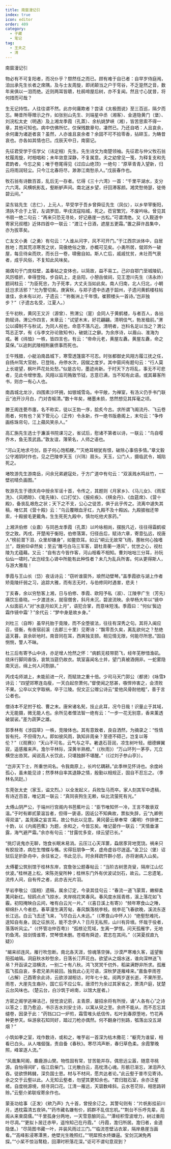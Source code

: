 ```yaml
---
title: 南窗漫记引
index: true
icon: editor
order: 409
category:
  - 子藏
  - 笔记
tag:
  - 王夫之
  - 清
---
```


南窗漫记引  

物必有不可复阳者，而况仆乎？颓然任之而已。顾有难于自已者：自早岁侍庭闱，洎出承先生长者之席隅，及与士友周旋，即闭颠当之户于穹谷，不乏跫然之音，数年来俱以一泪而绝。近则两耳皆聩，杜鹃啼屋后树，亦不复闻。然且寸心犹昔，将何措而可哉？  

生无记持性。人往往谓不然。此亦何庸欺者？尝读《太极图说》至三百巡，隔夕而忘。畴昔所辱赠示之作，如张别山先生、刘端星中丞（湘客）、金道隐黄门（堡）、刘浣松太史（明遇）及上湘龙季霞（孔蒸）、余杭姚梦峡（湘），皆苦思索不得一章，其他可知也。病中仿佛所忆，仅保残数章句，凄然已。乃还自哂：人且哀余，余何庸为诸逝者哀？虽然，人亦谁且哀余者？余固不可不拾零香，拈碎玉，为畴昔哀也。亦各如其情也巳。戊辰天中日，南窗记。  

先征君受学于伍学父（讳定相）先生。先生诗文为南楚领袖。先征君与仲父牧石翁杖履周旋，时相唱和；未年敛意深静，不复属意。夫之幼曾见一笺，为释复支和先君韵者，今忘之矣；唯于卷尾得见《过应山绝顶》一绝句：“原草青青入望新，归云将雨润轻尘。只今江北春将尽，渺渺江南愁杀人。”戊辰春作也。  

牧石翁有诗数百首，乱后无一存者。忆得《三十六湾》一首：“千里平湖水，支分六六湾。风横帆影乱，壑断舻声间。南北迷乡望，纡回滞客颜。湘灵愁倚瑟，徙倚碧云间。”  

梁东铭先生（志仁），上元人，早受学于吾乡曾舜征先生（凤仪），以乡举宰衡阳，清执不合于上官，左调罗田，甲戌流寇陷城，死之。莅官繁冗，不废吟咏。曾见其书扇一绝二句云：“再来只恐无寻处，好记悬崖一古松。”可谓清绝。又《入觐道中寄家兄叔稽》近体四首中一联云：“渡江十日酒，遮屋五更霜。”置之薛许昌集中，亦为拔萃矣。  

亡友文小勇（之勇）有句云：“人谁从问字，风不可开门。”于江西宗派体中，自居胜地；而其荒凉寒苦之状，简傲绝俗之致，亦概可见矣。小勇所居，僦郊外一破屋，每旦待籴而炊，而长日一卷，啸傲自如。斯人亡后，戚戚忧贫，未壮而气衰者，成乎风俗，不复知此风味矣。  

揭偶句于门庑柱壁，盖春帖之变体也，以简故，益不易工。己卯自鄂门至城陵矶，风厉樯折，幸得登陆，步自矶上，走岳阳，小憩岳侯祠，见王澄川先生（讳永祚）题祠柱云：“为臣死忠，为子死孝，大丈夫当如此矣。南人归南，北人归北，小朝廷岂求活邪？”允为警切矣。庚寅秋，与郑子遗中丞遇于韶州，子遗问黄鹤楼柱帖谁佳，余未有以对，子遗云：“‘祢衡洲上千年恨。崔颢楼头一首诗。’岂非独步？”（子遗古名受，江夏人。）  

壬午初秋，黄冈王又沂（源曾）、熊渭公（寔）会同人于黄鹤楼，与者百人，各拈韵赋诗。渭公作四言，末章云：“试望木末，好花翩翩。清明佳气，勃发楹前。”渭公以禫制不与秋试，为同人祝也，命意不落凡近。清明者，岂科名足以当之？渭公笃志正学，有《与李文孙论致知书》，破姚江之僻。为余序诗，以眉山、淮海为戒。著《纬恤》一帙，皆四言也，有云：“帝命元老，黄屋左纛。黄屋左纛，命之莫保。”以追刺武陵相荆襄偾事而死也。  

壬午残腊，小艇泊南昌城下，寒雪透篷窗不可忍。时张都御史风翔方履江抚之任，自扬州驾大官舫，已登陆，舟停水次，因僦之度岁。其中窗间有题句云：“行人莫上长堤望，枫叶芦花处处愁。”似是古句，墨迹尚新。于时天下方将乱，事无不可悲者，见此令增惨澹。风翔以监司贿致节钺，志意已满，当不知有此语。或其幕客所书，则亦一有心人也。  

南昌城北龙沙，四围素沙环拥，如银城雪岛。中平敞，为禅室，有汤义仍手书门联云“池开沙月白，门对杏榆清。”数十年矣，楮墨未损，悠然想见其挥毫之顷。  

滕王阁连甍市廛，名不称实，徒以王勃一序，脍炙今古。求所谓飞阁流丹、飞云卷雨者，何有也？吴下管元心（正传）令永新，作一绝书版悬阁上，末句云：“争传画栋珠帘句，江上蘋风笑杀人。”  

高汇旃先生选士于濂溪书院课习之，省试后，慰诸不第者以诗，一联云：“鸟自嘤乔木，鱼无羡武昌。”敦友谊，薄荣名，人师之语也。  

“河山无地求弓剑，臣子何心饱稻粳。”“灭绝耳根犹有恨，破除心事倍多情。”章文毅公守湘阴时作也，见之巴陵李天玉（兴玮）扇头。天玉，公门人，摄临武令，城陷死之。  

堵牧游先生游南岳，问余兄弟避寇处，于方广道中有句云：“双溪溅水鸣丝竹，一壁初晴负画图。”  

牧游先生于德庆舟中授余军谣十首，令传之，其题则《月家乡》、《马儿女》、《雨浆洗》、《风晒晾》、《笔先锋》、《口打仗》、《报疟疾》、《棋金丹》、《血筵席》、《营十殿》，备丧乱艰危之状；天下之不支，公心之徒苦，俱于此乎传之。流离中遽失其稿，唯忆其《营十殿》云：“乌云覆眼血牙红，九殿不及十殿凶。九殿披枷还带索，十殿披毛更戴角。生生死死九殿中，慎勿吃他犬豕药。”  

上湘洪伯修（业嘉）与同邑龙季霞（孔蒸）以吟咏相尚，摆脱凡近，往往得霜鹤唳空之致。丙戌，开楚闱于衡阳，伯修落第，归径岳后，赋诗六章，寄意弘远，视唐人“榜前潜下泪，众里却嫌身”，如鳖欬耳。如云“峒云无故常飞雨，蕙帐何心独嗜兰”，既俯仰卓然矣；至云“雕弓白马三军客，碧杜青蘅一港风”，忧世之心，视杜陵为尤蕴藉。又云：“自有古今皆作客，河山相看不相知。曹刘咄咄三分耳，孙阮仙仙一啸时。”此岂经生心肾中所能有此种性者？未几为乱兵所害。何从更得斯人，与游大雅哉！  

季霞与王山长（岱）夜话诗云：“窃听谁窗外，琅然动壁琴。”盖季霞欲与湖上作者矫竟陵纤弱之习，追踪大雅，而有志无时，与伯修同时遇害，悲夫！  

丁亥春，余以穷愁客上湘，日与伯修、季霞、欧阳予私（淑）、江陵李广生（芳先）痛饮忘昏晓。一夕渡涟水，就宿僧舍，斜月未沉，碧波流映。余举杨大年以“镜中人似面前人”对“水底月如天上月”，语犯合掌，而意味短浅。季霞曰：“何似‘鬓边霜作镜中霜’？”余代云：“梦中身是故乡身。”  

刘杜三（自晔）虽早托胎于竟陵，而不全堕彼法，往往有深秀之句。其将入闽应召，径衡，有夜宿前溪（去郡三十里）见寄诗：“飘零吾久矣，离乱欲何之？愁绝遥天暮，哀余斫地时。南音同在耳，西爽独支颐。相见情无限，何能尽所思。”固自恻恻，警人不昧。  

杜三后有寄予山中诗，亦足增人怆然之怀：“病鹤无枝带箭飞，经年芜秽惜渔矶。绕床行脚同香饭，哀筑当筵仍故衣。筑室喜闻名士并，望门真被酒佣非。一蛇雾隐南天远，绵上何人问割腓。”  

丙戌屯师湖上，未能前进一尺，而赋敛之重十倍。少司马天门郭公（都贤）《咏雪》诗云：“四望郊寒连岛瘦，一天白起奈萧何。”督使闻之怒甚，嗾悍帅害之，会溃败不果。公卒以文字取祸，卒于江陵。倪文正公赠公诗云“爱他风骨耐他粗”，善于言公者也。  

僧诗本不足拊于桧、曹之末。唐宋诸名髡，技止此耳，况今日哉！识量止于其域，大无能摄，微无能人也。余所见者僧法智一绝有云：“一步一花无别意，香来薰透破袈裟。”差为蔬笋之雄。  

郭季林有《涉园草》一帙，竞陵体也。其有意致者，良自洒然，为摘录之：“性情皆有托，不但得为人。即如彼风雨，孰知非周亲？至德不碍己，岂复以等伦？”（《观赛》）“天山不可名，云气与之平。暑退石苔润，凉生树叶轻。细德蝉翼寂，遥感雁来声。澹尔平林际，深黄半熟橙。”（《秋雨》）“万山环列一茅亭，兀立横空出沓冥。闻说高人长饮此，只堪独醉不堪醒。”（《过刘子参山亭》）。  

“岂非天下士，所重世间名。令我南原上，长吟忆耦耕。”此季林见怀诗也。余度岭孤心，虽未能见谅；然季林自率其退静之情，殷勤以相规正，固自不忍忘之。（季林名凤跹。）  

东莞张太史（家玉，谥文烈。）以全发起义，兵败坠马而卒。家人刻其军中遗稿，有诗近百首，唯记其一联云：“真同丧狗生无赖，纵比流萤死有光。”  

太傅山阴严公，于端州行宫阁内书芭蕉叶云：“臣节唯知怀一冷，王言不敢亵双温。”于时有卿贰蒙温旨者，但得一褒语，因诋公不知典故，票拟失辞，云“九卿例得双温”，盖竞躁之妄言耳。故公书此以见意。黄冈晏云章奉常（霱明）作排律二十韵，以《内阁芭蕉》为题，余和之，今皆忘矣。唯记晏作一联云：“天情垂湛露，海气避严霜。”余亦有句云：“甘露忧多变，绿云望已长。”  

“挑灯说鬼亦无聊，饱食长眠末易消。云压江心天浑噩，蝨居豕背地宽饶。祸来只有胶投漆，病在生憎蝶与鯈。劣得狂朋争一笑，虚舟虚谷尽逍遥。”金卫公（堡）诏狱后足折卧舟中，余往省之，书此见示。时余拜疏忤群小怒，亦将谢病入山矣。  

太傅瞿公筑别馆于桂林东岸，宫詹张公题春帖云：“当阶古树思尧叟，隔岸江山忆伏波。”桂林道上松，宋陈尧叟所种；桂林东门外有伏波试剑石，故云。二忠遗笔，流传人间，自有传之者，此亦吉光片羽。  

芋岩李敬公（国相）遗稿，属余订定，今录其佳句云：“春流一道飞蒙茸，嫩柳柔荑间新红。轻鸥点点飞掠水，夹岸桃花笑春风。春风度水摇青练，溪上落花如飞霰。初阳掩映白云间，唯有白云光一片。”（《喜日溪上有寄》）“频年寒食山之陲，柳绵扑人今者悲。春草漫生满芳甸，春风飘落桃李枝。桃李花飞春欲晚，溪流东逐长江远。白云飞去还飞来，飞尽白云人未远。”（《寒食山中怀人》）“绝壑愁难托，遑知自有身。因之征旅况，能不念伊人？日月无私照，山川有异垠。怀哉于役者，落落听风尘。”（《怀管冶仲百粤》）“孤榇沦荒域，生离一梦悭。问天孤雁字，无地钓鱼湾。挂剑情谁寄，焚琴恨未删。苍梧有舜迹，君志在其间。”（《哭夏叔直九疑》）  

“朅来祁连风，雁行吹忽断。南北各天涯，惊魂落空弹。沙漠严寒难久客，遥望衡阳孤岫隔。洞庭秋水眇愁余，日落长汀芦花白。欲望从之烟水迷，谁向深林送飞帛？开函读之泪横流，一别二十有八秋。鸿飞冥冥千仞外，稻粱满野非所求。孤雁孤飞孤自哀，多君兄弟共裴回。独我此心无可语，深秋梦逐雁峰来。”嘉鱼李雨苍（占解）己酉寄余此诗，云欲涉湖相访，时年七十矣。阅两岁遂长逝，不果所至。雨苍，大崖先生裔孙，国亡后不应公车。唐须竹为余过其家省之，萧清户庭，犹楚云台风味也。（楚云台，白沙筑于岭南，以馆大崖者。）  

方密之阁学逃禅洁己，授觉浪记莂，主青原，屡招余将有所授，诵“人各有心”之诗以答之；意乃愈迫，书示吉水刘安士诗，以寓从臾之至。余终不能从，而不忍忘其缱卷，因录于此：“药铛口口一炉煎，霜雪堆头纸信传。松叶到春原堕地，竹花再种更参天。纵游泉石知同好，踏过刀枪亦偶然。何不翻身行别路，瓠落出没五湖烟？”  

小筑如拳之室，戏作数诗，或和之，唯芋岩一首深为枯木撒花：“躯壳为谁留，相看已白头。从人嗤倔强，责自备《春秋》。寒尽鸿声断，春归草色柔。余霞擎晚照，峰翠逐人流。”  

“风凰集阿阁，麋鹿游山樊。物性固有常，甘苦能并存。偶思远尘嚣，随意寻桃源。自怡得间旷，临江启柴门。江光散白云，高枕清心魂。形骸已渐忘，涕泪声久吞。徒欲愤韩雠，深负国士恩。材与不材间，愿共达者论。”此云壑于普市见寄诗。余之交于云壑以此。人无知云壑者，勿望其更知余也。“君归耽石室，余亦泛星槎。自度桃源境，频寻洞口花。江清一雁远，天碧数峰斜。云水苍茫际，相思路转赊。”云壑介弟联珵寄余作也。  

蒙圣功给事（正发）《欸乃声》九十首，曾授余订之。其警句则有：“片帆影挂前川月，透枕霜清五夜钟。”“药市藏名嫌有价，鸥群不乱信忘机。”“荆台不乐呼先辈，高阁从来束腐儒。”“千里孤身分两地，一天雪意酿同云。”“潭经积雪波增力，树过重阳叶尽凋。”“更拟卜居迁赤甲，遥怜知己在丹霞。”（丹霞，澹归所居。澹归者，金道隐堡。）“尽简图书藏一叶，并装风雨过三门。”“临流苍壁沾衣翠，隔岸悬崖当画看。”“高峰影浸寒潭黑，绝壁光生晚照红。”“明犀照水终嫌逼。宝剑沉渊免再探。”“小桨不惊浴鹜稳，回潭时积落花深。”讵可不谓句意双到？  
